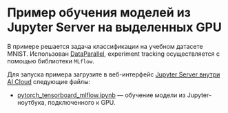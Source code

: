 # Пример обучения моделей из Jupyter Server на выделенных GPU

В примере решается задача классификации на учебном датасете MNIST. Использован [DataParallel](https://pytorch.org/tutorials/beginner/blitz/data_parallel_tutorial.html), experiment tracking осуществляется с помощью библиотеки `MLflow`.

Для запуска примера загрузите в веб-интерфейс [Jupyter Server внутри AI Cloud](https://aicloud.sbercloud.ru/_/jupyter/) следующие файлы:

 * [pytorch_tensorboard_mlflow.ipynb](pytorch_tensorboard_mlflow.ipynb) — обучение модели из Jupyter-ноутбука, подключенного к GPU.